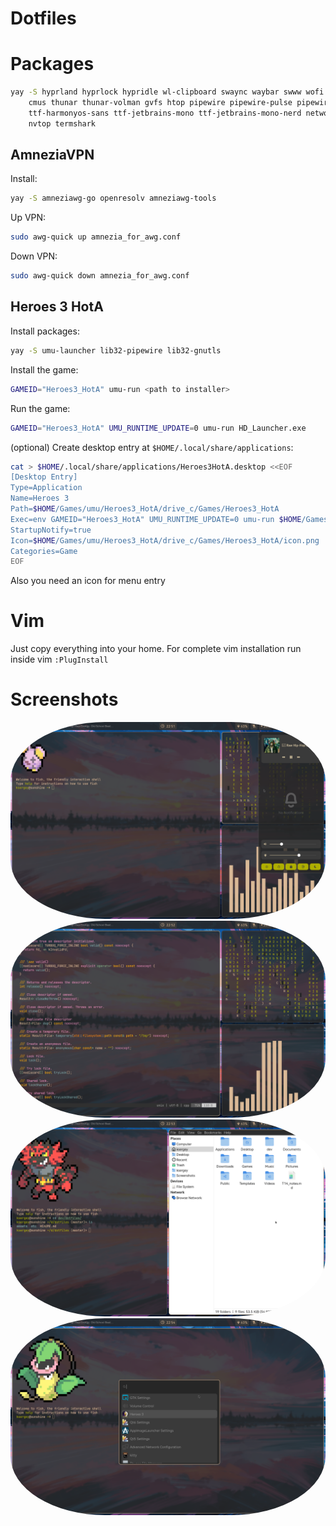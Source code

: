 # Dotfiles

# Packages

```sh
yay -S hyprland hyprlock hypridle wl-clipboard swaync waybar swww wofi kitty fish wev swayimg mpv yt-dlp \
    cmus thunar thunar-volman gvfs htop pipewire pipewire-pulse pipewire-alsa alsa-utils \
    ttf-harmonyos-sans ttf-jetbrains-mono ttf-jetbrains-mono-nerd network-manager blueman \
    nvtop termshark
```

## AmneziaVPN

Install:

```sh
yay -S amneziawg-go openresolv amneziawg-tools
```

Up VPN:

```sh
sudo awg-quick up amnezia_for_awg.conf
```

Down VPN:

```sh
sudo awg-quick down amnezia_for_awg.conf
```

## Heroes 3 HotA

Install packages:

```sh
yay -S umu-launcher lib32-pipewire lib32-gnutls
```

Install the game:
```sh
GAMEID="Heroes3_HotA" umu-run <path to installer>
```

Run the game:
```sh
GAMEID="Heroes3_HotA" UMU_RUNTIME_UPDATE=0 umu-run HD_Launcher.exe
```

(optional) Create desktop entry at `$HOME/.local/share/applications`:
```sh
cat > $HOME/.local/share/applications/Heroes3HotA.desktop <<EOF
[Desktop Entry]
Type=Application
Name=Heroes 3
Path=$HOME/Games/umu/Heroes3_HotA/drive_c/Games/Heroes3_HotA
Exec=env GAMEID="Heroes3_HotA" UMU_RUNTIME_UPDATE=0 umu-run $HOME/Games/umu/Heroes3_HotA/drive_c/Games/Heroes3_HotA/HD_Launcher.exe
StartupNotify=true
Icon=$HOME/Games/umu/Heroes3_HotA/drive_c/Games/Heroes3_HotA/icon.png
Categories=Game
EOF

```
Also you need an icon for menu entry

# Vim

Just copy everything into your home. For complete vim installation run inside vim `:PlugInstall`

# Screenshots

<p align="center">
  <img src="assets/screenshot_2024-12-27_225156.png" style="border-radius: 30%"/>
  <img src="assets/screenshot_2024-12-27_225228.png" style="border-radius: 30%"/>
  <img src="assets/screenshot_2024-12-27_225312.png" style="border-radius: 30%"/>
  <img src="assets/screenshot_2024-12-27_225444.png" style="border-radius: 30%"/>
</p>
